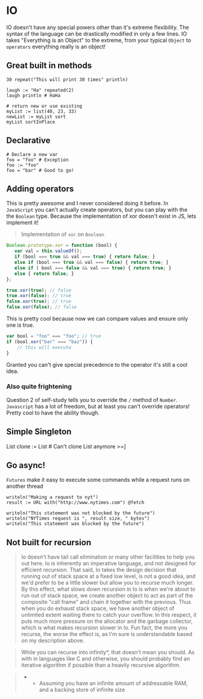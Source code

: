 # IO

IO doesn't have any special powers other than it's extreme flexibility. The syntax of the language can be drastically modified in only a few lines. IO takes "Everything is an Object" to the extreme, from your typical `Object` to `operators` everything really is an object! 

## Great built in methods

```io
30 repeat("This will print 30 times" println)

laugh := "Ha" repeated(2)
laugh println # HaHa

# return new or use existing
myList := list(40, 23, 33)
newList := myList sort
myList sortInPlace
```

## Declarative

```io
# Declare a new var
foo = "foo" # Exception
foo := "foo"
foo = "bar" # Good to go!

```

## Adding operators
This is pretty awesome and I never considered doing it before. In `JavaScript` you can't actually create operators, but you can play with the the `Boolean` type. Because the implementation of xor doesn't exist in JS, lets implement it!

> Implementation of `xor` on `Boolean`

```javascript
Boolean.prototype.xor = function (bool) { 
   var val = this.valueOf();
   if (bool === true && val === true) { return false; } 
   else if (bool === true && val === false) { return true; } 
   else if ( bool === false && val === true) { return true; } 
   else { return false; }
};

true.xor(true); // false
true.xor(false); // true
false.xor(true); // true
false.xor(false); // false
```

This is pretty cool because now we can compare values and ensure only one is true.

```javascript
var bool = "foo" === "foo"; // true
if (bool.xor("bar" === "baz")) {
    // this will execute
}
```
Granted you can't give special precedence to the operator it's still a cool idea.

### Also quite frightening

Question 2 of self-study tells you to override the `/` method of `Number`. `Javascript` has a lot of freedom, but at least you can't override operators! Pretty cool to have the ability though.

## Simple Singleton
List clone := List # Can't clone List anymore >=]


## Go async!

`Futures` make it easy to execute some commands while a request runs on another thread

```io
writeln("Making a request to nyt")
result := URL with("http://www.nytimes.com") @fetch

writeln("This statement was not blocked by the future")
writeln("NYTimes request is ", result size, " bytes")
writeln("This statement was blocked by the future")
```

## Not built for recursion
> Io doesn't have tail call elimination or many other facilities to help you out here. Io is inherently an imperative language, and not designed for efficient recursion. That said, Io takes the design decision that running out of stack space at a fixed low level, is not a good idea, and we'd prefer to be a little slower but allow you to recurse much longer. By this effect, what slows down recursion in Io is when we're about to run out of stack space, we create another object to act as part of the composite "call frame" and chain it together with the previous. Thus when you do exhaust stack space, we have another object of unlimited extent waiting there to catch your overflow. In this respect, it puts much more pressure on the allocator and the garbage collector, which is what makes recursion slower in Io. Fun fact, the more you recurse, the worse the effect is, as I'm sure is understandable based on my description above.

> While you can recurse into infinity*, that doesn't mean you should. As with in languages like C and otherwise, you should probably find an iterative algorithm if possible than a heavily recursive algorithm.

> * - Assuming you have an infinite amount of addressable RAM, and a backing store of infinite size
